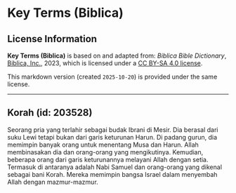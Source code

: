 # Key Terms (Biblica)

## License Information

**Key Terms (Biblica)** is based on and adapted from: _Biblica Bible Dictionary_, [Biblica, Inc.](https://www.biblica.com/), 2023, which is licensed under a [CC BY-SA 4.0 license](https://creativecommons.org/licenses/by-sa/4.0/legalcode.en).

This markdown version (created `2025-10-20`) is provided under the same license.



--------------------------------

## Korah (id: 203528)

Seorang pria yang terlahir sebagai budak Ibrani di Mesir. Dia berasal dari suku Lewi tetapi bukan dari garis keturunan Harun. Di padang gurun, dia memimpin banyak orang untuk menentang Musa dan Harun. Allah membinasakan dia dan orang\-orang yang mengikutinya. Kemudian, beberapa orang dari garis keturunannya melayani Allah dengan setia. Termasuk di antaranya adalah Nabi Samuel dan orang\-orang yang dikenal sebagai bani Korah. Mereka memimpin bangsa Israel dalam menyembah Allah dengan mazmur\-mazmur.


